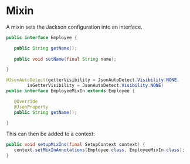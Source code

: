 # Mixin

A mixin sets the Jackson configuration into an interface.

```java
public interface Employee {

   public String getName();
   
   public void setName(final String name);

}
```

```java
@JsonAutoDetect(getterVisibility = JsonAutoDetect.Visibility.NONE,
        isGetterVisibility = JsonAutoDetect.Visibility.NONE)
public interface EmployeeMixIn extends Employee {

   @Override
   @JsonProperty
   public String getName();

}
```

This can then be added to a context:

```java
public void setupMixIns(final SetupContext context) {
   context.setMixInAnnotations(Employee.class, EmployeeMixIn.class);
}
```



